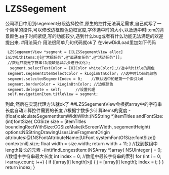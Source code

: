 # LZSSegement
公司项目中用到segement分段选择控件,原生的控件无法满足需求,自己就写了一个简单的控件,可以修改边框颜色边框宽度,字体选中时的大小,以及选中时item的背景颜色.由于时间紧促,写的功能较少,遇到什么bug或者有什么功能无法满足的欢迎提出来.
#用法简介
用法很简单几句代码就ok了
在viewDidLoad里加如下代码  
  
     LZSSegementView *segment = [[LZSSegementView alloc] initWithItems:@[@"常规任务",@"直通车任务",@"活动任务"]];  
     //数组只能是字符串(功能缺陷以后会进行优化); 
      segment.selectTextColor = [UIColor whiteColor];//选中时title的颜色
     segment.segementItemSelectColor = kLoginBtnColor; //选中时item的颜色
     segment.selectedSegmentIndex = 0;    //默认选中的是第一个索引为0
     segment.borderColor = kLoginBtnColor; //边框颜色
     segment.delegate = self;      //设置代理
     self.navigationItem.titleView = segment;
  到此,然后在实现代理方法就ok了
##LZSSegementView会根据array中的字符串长度自动计算控件需要的长度
     //根据字数多少计算items的宽度
     -(float)calculateSegementItemWidthWith:(NSString *)itemTitles andFontSize:(int)fontSize{
      CGSize size = [itemTitles boundingRectWithSize:CGSizeMake(kScreenWidth, segementHeight) options:NSStringDrawingUsesLineFragmentOrigin attributes:@{NSFontAttributeName:[UIFont systemFontOfSize:fontSize]} context:nil].size;
     float width = size.width;
     return width + 11;
     }
     //找到数组中length最长的元素
     -(int)findLongestItem:(NSArray *)array{
     NSUInteger j = 0;           //数组中字符串最大长度
     int index = 0;              //数组中最长字符串的索引
     for (int i = 0; i<array.count; i++) {
        if ([array[i] length]>j) {
            j = [array[i] length];
            index = i;
        }
    }
    return index;
     }
